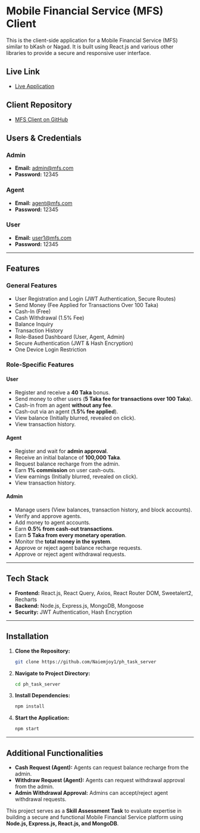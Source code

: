 # Mobile Financial Service (MFS) Client

This is the client-side application for a Mobile Financial Service (MFS) similar to bKash or Nagad. It is built using React.js and various other libraries to provide a secure and responsive user interface.

## Live Link

- [Live Application](https://mfs-ph.web.app)

## Client Repository

- [MFS Client on GitHub](https://github.com/Naiemjoy1/ph_task_client)

## Users & Credentials

### Admin

- **Email:** admin@mfs.com
- **Password:** 12345

### Agent

- **Email:** agent@mfs.com
- **Password:** 12345

### User

- **Email:** user1@mfs.com
- **Password:** 12345

---

## Features

### General Features

- User Registration and Login (JWT Authentication, Secure Routes)
- Send Money (Fee Applied for Transactions Over 100 Taka)
- Cash-In (Free)
- Cash Withdrawal (1.5% Fee)
- Balance Inquiry
- Transaction History
- Role-Based Dashboard (User, Agent, Admin)
- Secure Authentication (JWT & Hash Encryption)
- One Device Login Restriction

### Role-Specific Features

#### **User**

- Register and receive a **40 Taka** bonus.
- Send money to other users (**5 Taka fee for transactions over 100 Taka**).
- Cash-in from an agent **without any fee**.
- Cash-out via an agent (**1.5% fee applied**).
- View balance (Initially blurred, revealed on click).
- View transaction history.

#### **Agent**

- Register and wait for **admin approval**.
- Receive an initial balance of **100,000 Taka**.
- Request balance recharge from the admin.
- Earn **1% commission** on user cash-outs.
- View earnings (Initially blurred, revealed on click).
- View transaction history.

#### **Admin**

- Manage users (View balances, transaction history, and block accounts).
- Verify and approve agents.
- Add money to agent accounts.
- Earn **0.5% from cash-out transactions**.
- Earn **5 Taka from every monetary operation**.
- Monitor the **total money in the system**.
- Approve or reject agent balance recharge requests.
- Approve or reject agent withdrawal requests.

---

## Tech Stack

- **Frontend:** React.js, React Query, Axios, React Router DOM, Sweetalert2, Recharts
- **Backend:** Node.js, Express.js, MongoDB, Mongoose
- **Security:** JWT Authentication, Hash Encryption

---

## Installation

1. **Clone the Repository:**

   ```bash
   git clone https://github.com/Naiemjoy1/ph_task_server
   ```

2. **Navigate to Project Directory:**

   ```bash
   cd ph_task_server
   ```

3. **Install Dependencies:**

   ```bash
   npm install
   ```

4. **Start the Application:**
   ```bash
   npm start
   ```

---

## Additional Functionalities

- **Cash Request (Agent):** Agents can request balance recharge from the admin.
- **Withdraw Request (Agent):** Agents can request withdrawal approval from the admin.
- **Admin Withdrawal Approval:** Admins can accept/reject agent withdrawal requests.

This project serves as a **Skill Assessment Task** to evaluate expertise in building a secure and functional Mobile Financial Service platform using **Node.js, Express.js, React.js, and MongoDB**.
